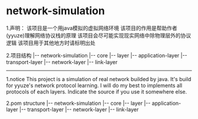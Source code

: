 # network-simulation
1.声明：
    该项目是一个用java模拟的虚拟网络环境
    该项目的作用是帮助作者(yyuze)理解网络协议栈的原理
    该项目会尽可能实现现实网络中除物理层外的协议逻辑
    该项目用于其他地方时请标明出处

2.项目结构
    |-- network-simulation
        |-- core
        |-- layer
            |-- application-layer
            |-- transport-layer
            |-- network-layer
            |-- link-layer
            
-----------------------------------------------------------------

1.notice
    This project is a simulation of real network builded by java. 
    It's build for yyuze's network protocol learning.
    I will do my best to implements all protocols of each layers.
    Indicate the source if you use it somewhere else.
    
2.pom structure
    |-- network-simulation
        |-- core
        |-- layer
            |-- application-layer
            |-- transport-layer
            |-- network-layer
            |-- link-layer
